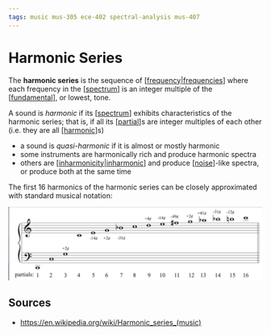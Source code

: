 ```yaml
---
tags: music mus-305 ece-402 spectral-analysis mus-407
---
```


# Harmonic Series

The **harmonic series** is the sequence of [[frequency|frequencies]] where each frequency in the [[spectrum]] is an integer multiple of the [[fundamental]], or lowest, tone.

A sound is _harmonic_ if its [[spectrum]] exhibits characteristics of the harmonic series; that is, if all its [[partial]]s are integer multiples of each other (i.e. they are all [[harmonic]]s)

- a sound is _quasi-harmonic_ if it is almost or mostly harmonic
- some instruments are harmonically rich and produce harmonic spectra
- others are [[inharmonicity|inharmonic]] and produce [[noise]]-like spectra, or produce both at the same time

The first 16 harmonics of the harmonic series can be closely approximated with standard musical notation:

![Harmonic series approximation](../public/attachments/harmonic-series-approximation.png)

## Sources

- <https://en.wikipedia.org/wiki/Harmonic_series_(music)>

[//begin]: # "Autogenerated link references for markdown compatibility"
[frequency|frequencies]: frequency "Frequency"
[spectrum]: spectrum "Spectrum"
[fundamental]: fundamental "Fundamental"
[partial]: partial "Partial"
[harmonic]: harmonic "Harmonic"
[inharmonicity|inharmonic]: inharmonicity "Inharmonicity"
[noise]: noise "Noise"
[//end]: # "Autogenerated link references"

